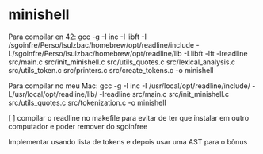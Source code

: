 # minishell

Para compilar en 42:
gcc -g -I inc -I libft -I /sgoinfre/Perso/lsulzbac/homebrew/opt/readline/include -L/sgoinfre/Perso/lsulzbac/homebrew/opt/readline/lib -Llibft -lft -lreadline src/main.c src/init_minishell.c src/utils_quotes.c src/lexical_analysis.c src/utils_token.c src/printers.c src/create_tokens.c -o minishell 

Para compilar no meu Mac:
gcc -g -I inc -I /usr/local/opt/readline/include/ -L/usr/local/opt/readline/lib/ -lreadline src/main.c src/init_minishell.c src/utils_quotes.c src/tokenization.c -o minishell 

[ ] compilar o readline no makefile para evitar de ter que instalar em outro computador e poder remover do sgoinfree



Implementar usando lista de tokens e depois usar uma AST para o bônus